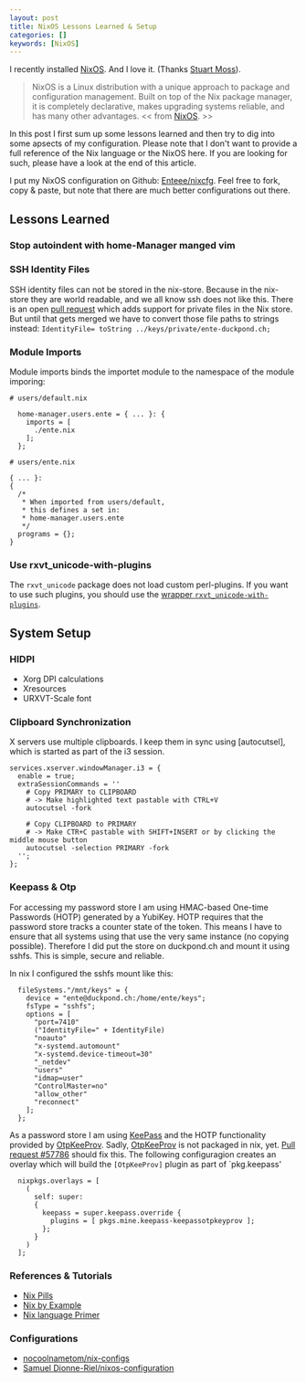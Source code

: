 ```yaml
---
layout: post
title: NixOS Lessons Learned & Setup
categories: []
keywords: [NixOS]
---
```


I recently installed [NixOS]. And I love it. (Thanks [Stuart Moss](https://github.com/stumoss)).

> NixOS is a Linux distribution with a unique approach to package and configuration management.
> Built on top of the Nix package manager, it is completely declarative, makes upgrading systems reliable, and has many other advantages.
<< from [NixOS]. >>

In this post I first sum up some lessons learned and then try to dig into some apsects of my configuration.
Please note that I don't want to provide a full reference of the Nix language or the NixOS here.
If you are looking for such, please have a look at the end of this article.

I put my NixOS configuration on Github: [Enteee/nixcfg](https://github.com/Enteee/nixcfg).
Feel free to fork, copy & paste, but note that there are much better configurations out there.

## Lessons Learned

### Stop autoindent with home-Manager manged vim

### SSH Identity Files

SSH identity files can not be stored in the nix-store. Because in the nix-store they are world readable, and we all know ssh does not like this.
There is an open [pull request](https://github.com/NixOS/nix/issues/8) which adds support for private files in the Nix store.
But until that gets merged we have to convert those file paths to strings instead: `IdentityFile= toString ../keys/private/ente-duckpond.ch;`

### Module Imports

Module imports binds the importet module to the namespace of the module imporing:
```
# users/default.nix

  home-manager.users.ente = { ... }: {
    imports = [
      ./ente.nix
    ];
  };
```
```
# users/ente.nix

{ ... }:
{
  /*
   * When imported from users/default,
   * this defines a set in:
   * home-manager.users.ente
   */
  programs = {};
}
```

### Use rxvt_unicode-with-plugins

The `rxvt_unicode` package does not load custom perl-plugins.
If you want to use such plugins, you should use the [wrapper `rxvt_unicode-with-plugins`](https://github.com/NixOS/nixpkgs/blob/8f33fb51835324878eb914aa740618b18bc804bc/pkgs/applications/misc/rxvt_unicode/wrapper.nix).

## System Setup

### HIDPI

* Xorg DPI calculations
* Xresources
* URXVT-Scale font

### Clipboard Synchronization

X servers use multiple clipboards. I keep them in sync using [autocutsel], which is started as part of the i3 session.

```
services.xserver.windowManager.i3 = {
  enable = true;
  extraSessionCommands = ''
    # Copy PRIMARY to CLIPBOARD
    # -> Make highlighted text pastable with CTRL+V
    autocutsel -fork

    # Copy CLIPBOARD to PRIMARY
    # -> Make CTR+C pastable with SHIFT+INSERT or by clicking the middle mouse button
    autocutsel -selection PRIMARY -fork
  '';
};
```

### Keepass & Otp

For accessing my password store I am using HMAC-based One-time Passwords (HOTP) generated by a YubiKey.
HOTP requires that the password store tracks a counter state of the token.
This means I have to ensure that all systems using that use the very same instance (no copying possible).
Therefore I did put the store on duckpond.ch and mount it using sshfs. This is simple, secure and reliable.

In nix I configured the sshfs mount like this:

```
  fileSystems."/mnt/keys" = { 
    device = "ente@duckpond.ch:/home/ente/keys";
    fsType = "sshfs";
    options = [
      "port=7410"
      ("IdentityFile=" + IdentityFile)
      "noauto"
      "x-systemd.automount"
      "x-systemd.device-timeout=30"
      "_netdev"
      "users"
      "idmap=user"
      "ControlMaster=no"
      "allow_other"
      "reconnect"
    ];
  };
```

As a password store I am using [KeePass] and the HOTP functionality provided by [OtpKeeProv]. Sadly, [OtpKeeProv] is not packaged in nix, yet.
[Pull request #57786](https://github.com/NixOS/nixpkgs/pull/57786) should fix this. The following configuragion creates an overlay which
will build the `[OtpKeeProv]` plugin as part of `pkg.keepass'


```
  nixpkgs.overlays = [
    (
      self: super:
      {
        keepass = super.keepass.override {
          plugins = [ pkgs.mine.keepass-keepassotpkeyprov ];
        };
      }
    )
  ];
```

### References & Tutorials

* [Nix Pills](https://nixos.org/nixos/nix-pills/)
* [Nix by Example](https://medium.com/@MrJamesFisher/nix-by-example-a0063a1a4c55)
* [Nix language Primer](http://www.binaryphile.com/nix/2018/07/22/nix-language-primer.html)

### Configurations

* [nocoolnametom/nix-configs](https://gitlab.com/samueldr/nixos-configuration/tree/master)
* [Samuel Dionne-Riel/nixos-configuration](https://github.com/nocoolnametom/nix-configs)

[NixOS]:https://nixos.org/
[KeePass]:https://keepass.info/
[OtpKeeProv]:https://keepass.info/plugins.html#otpkeyprov
[keepass-keepassotpkeyprov]:https://github.com/NixOS/nixpkgs/pull/57786
